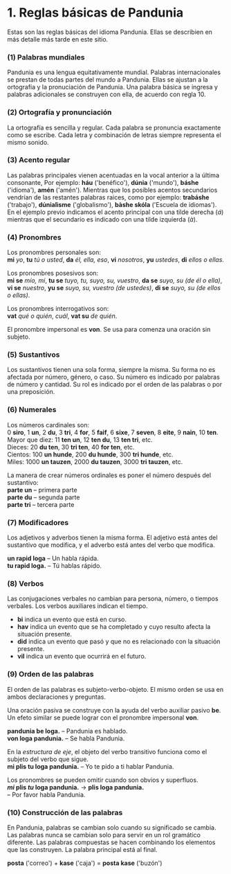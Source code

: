 
# 1. Reglas básicas de Pandunia

Estas son las reglas básicas del idioma Pandunia.
Ellas se describien en más detalle más tarde en este sitio.


### (1) Palabras mundiales

Pandunia es una lengua equitativamente mundial.
Palabras internacionales se prestan de todas partes del mundo a Pandunia.
Ellas se ajustan a la ortografía y la pronuciación de Pandunia.
Una palabra básica se ingresa y palabras adicionales se construyen con ella, de acuerdo con regla 10.


### (2) Ortografía y pronunciación

La ortografía es sencilla y regular.
Cada palabra se pronuncia exactamente como se escribe.
Cada letra y combinación de letras siempre representa el mismo sonido.


### (3) Acento regular

Las palabras principales vienen acentuadas en la vocal anterior a la última consonante,  Por ejemplo:
**háu** ('benéfico'), **dúnia** ('mundo'), **báshe** ('idioma'), **amén** ('amén').
Mientras que los posibles acentos secundarios vendrían de las restantes palabras raices, como por ejemplo:
**trabáshe** ('trabajo'), **dúnialìsme** ('globalismo'), **bàshe skóla** ('Escuela de idiomas').
En el ejemplo previo indicamos el acento principal con una tilde derecha (*á*) mientras que el secundario es indicado con una tilde izquierda (*à*).


### (4) Pronombres

Los pronombres personales son:  
**mi** _yo_, **tu** _tú o usted_, **da** _él, ella, eso_,
**vi** _nosotros_, **yu** _ustedes_, **di** _ellos o ellas_.

Los pronombres posesivos son:  
**mi se** _mío, mi_, **tu se** _tuyo, tu, suyo, su, vuestro_, **da se** _suyo, su (de él o ella)_,
**vi se** _nuestro_, **yu se** _suyo, su, vuestro (de ustedes)_, **di se** _suyo, su (de ellos o ellas)_.

Los pronombres interrogativos son:  
**vat**
_qué o quién_, _cuál_,
**vat su**
_de quién_.

El pronombre impersonal es **von**.
Se usa para comenza una oración sin subjeto.


### (5) Sustantivos

Los sustantivos tienen una sola forma, siempre la misma.
Su forma no es afectada por número, género, o caso.
Su número es indicado por palabras de número y cantidad.
Su rol es indicado por el orden de las palabras o por una preposición.


### (6) Numerales

Los números cardinales son:  
0 **siro**, 1 **un**, 2 **du**, 3 **tri**, 4 **for**, 5 **faif**, 6 **sixe**,
7 **seven**, 8 **eite**, 9 **nain**, 10 **ten**.  
Mayor que diez: 11 **ten un**, 12 **ten du**, 13 **ten tri**, etc.  
Dieces: 20 **du ten**, 30 **tri ten**, 40 **for ten**, etc.  
Cientos: 100 **un hunde**, 200 **du hunde**, 300 **tri hunde**, etc.  
Miles: 1000 **un tauzen**, 2000 **du tauzen**, 3000 **tri tauzen**, etc.

La manera de crear números ordinales es poner el número después del sustantivo:  
**parte un**
– primera parte  
**parte du**
– segunda parte  
**parte tri**
– tercera parte


### (7) Modificadores

Los adjetivos y adverbos tienen la misma forma.
El adjetivo está antes del sustantivo que modifica,
y el adverbo está antes del verbo que modifica.

**un rapid loga**
– Un habla rápida.  
**tu rapid loga.**
– Tú hablas rápido.


### (8) Verbos

Las conjugaciones verbales no cambian para persona, número, o tiempos verbales.
Los verbos auxiliares indican el tiempo.

- **bi**
  indica un evento que está en curso.
- **hav**
  indica un evento que se ha completado y cuyo resulto afecta la situación presente.
- **did**
  indica un evento que pasó y que no es relacionado con la situación presente.
- **vil**
  indica un evento que ocurrirá en el futuro.


### (9) Orden de las palabras

El orden de las palabras es subjeto-verbo-objeto.
El mismo orden se usa en ambos declaraciones y preguntas.

Una oración pasiva se construye con la ayuda del verbo auxiliar pasivo
**be**.
Un efeto similar se puede lograr con el pronombre impersonal
**von**.

**pandunia be loga.**
– Pandunia es hablado.  
**von loga pandunia.**
– Se habla Pandunia.

En la _estructura de eje_, el objeto del verbo transitivo funciona como el subjeto del verbo que sigue.  
**mi plis tu loga pandunia.**
– Yo te pido a ti hablar Pandunia.

Los pronombres se pueden omitir cuando son obvios y superfluos.  
**_mi_ plis _tu_ loga pandunia.**
→ **plis loga pandunia.**  
– Por favor habla Pandunia.


### (10) Construcción de las palabras

En Pandunia, palabras se cambian solo cuando su significado se cambia.
Las palabras nunca se cambian solo para servir en un rol gramático diferente.
Las palabras compuestas se hacen combinando los elementos que las construyen.
La palabra principal está al final.

**posta**
('correo') +
**kase**
('caja') =
**posta kase**
('buzón')

